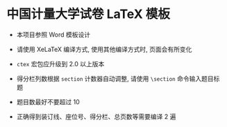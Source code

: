 # 中国计量大学试卷 LaTeX 模板

* 本项目参照 Word 模板设计

* 请使用 XeLaTeX 编译方式, 使用其他编译方式时, 页面会有所变化

* `ctex` 宏包应升级到 2.0 以上版本

* 得分栏列数根据 `section` 计数器自动调整, 请使用 `\section` 命令输入题目标题

* 题目数最好不要超过 10

* 正确得到装订线、座位号、得分栏、总页数等需要编译 2 遍
